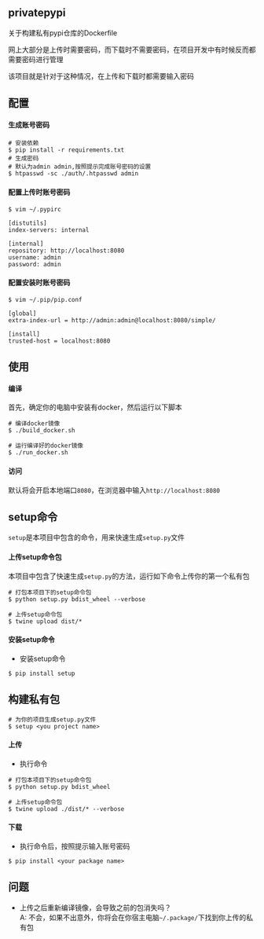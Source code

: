 ## privatepypi

关于构建私有pypi仓库的Dockerfile

网上大部分是上传时需要密码，而下载时不需要密码，在项目开发中有时候反而都需要密码进行管理

该项目就是针对于这种情况，在上传和下载时都需要输入密码


## 配置

#### 生成账号密码
```shell script
# 安装依赖
$ pip install -r requirements.txt
# 生成密码
# 默认为admin admin,按照提示完成账号密码的设置
$ htpasswd -sc ./auth/.htpasswd admin
```

#### 配置上传时账号密码
```shell script
$ vim ~/.pypirc

[distutils]
index-servers: internal

[internal]
repository: http://localhost:8080
username: admin
password: admin
```

#### 配置安装时账号密码
```shell script
$ vim ~/.pip/pip.conf

[global]
extra-index-url = http://admin:admin@localhost:8080/simple/

[install]
trusted-host = localhost:8080
```

## 使用

#### 编译
首先，确定你的电脑中安装有docker，然后运行以下脚本
```shell script
# 编译docker镜像
$ ./build_docker.sh

# 运行编译好的docker镜像
$ ./run_docker.sh
```

#### 访问
默认将会开启本地端口`8080`，在浏览器中输入`http://localhost:8080`


## setup命令
`setup`是本项目中包含的命令，用来快速生成`setup.py`文件

#### 上传setup命令包
本项目中包含了快速生成`setup.py`的方法，运行如下命令上传你的第一个私有包
```shell script
# 打包本项目下的setup命令包
$ python setup.py bdist_wheel --verbose

# 上传setup命令包
$ twine upload dist/*
```

#### 安装setup命令

- 安装setup命令
```shell script
$ pip install setup
```

## 构建私有包
```shell script
# 为你的项目生成setup.py文件
$ setup <you project name>
```

#### 上传

- 执行命令
```shell script
# 打包本项目下的setup命令包
$ python setup.py bdist_wheel

# 上传setup命令包
$ twine upload ./dist/* --verbose
```

#### 下载

- 执行命令后，按照提示输入账号密码
```shell script
$ pip install <your package name>
```

## 问题

- 上传之后重新编译镜像，会导致之前的包消失吗？<br>
A: 不会，如果不出意外，你将会在你宿主电脑`~/.package/`下找到你上传的私有包
